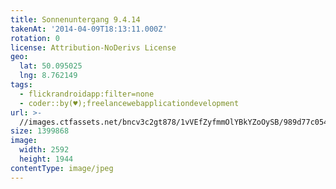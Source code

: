 ```yaml
---
title: Sonnenuntergang 9.4.14
takenAt: '2014-04-09T18:13:11.000Z'
rotation: 0
license: Attribution-NoDerivs License
geo:
  lat: 50.095025
  lng: 8.762149
tags:
  - flickrandroidapp:filter=none
  - coder::by(♥);freelancewebapplicationdevelopment
url: >-
  //images.ctfassets.net/bncv3c2gt878/1vVEfZyfmmOlYBkYZoOySB/989d77c054c121c71583ee5d4169f770/sonnenuntergang-9414_13743025915_o
size: 1399868
image:
  width: 2592
  height: 1944
contentType: image/jpeg
---
```


